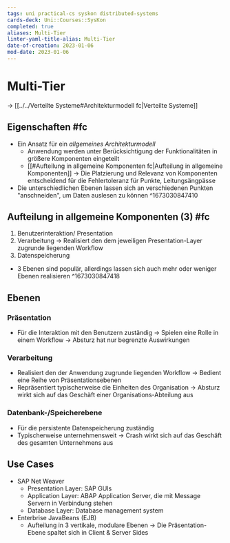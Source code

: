 ```yaml
---
tags: uni practical-cs syskon distributed-systems
cards-deck: Uni::Courses::SysKon
completed: true
aliases: Multi-Tier
linter-yaml-title-alias: Multi-Tier
date-of-creation: 2023-01-06
mod-date: 2023-01-06
---
```


# Multi-Tier
→ [[../../Verteilte Systeme#Architekturmodell fc|Verteilte Systeme]]

## Eigenschaften #fc
- Ein Ansatz für ein *allgemeines Architekturmodell*
	- Anwendung werden unter Berücksichtigung der Funktionalitäten in größere Komponenten eingeteilt
	- [[#Aufteilung in allgemeine Komponenten fc|Aufteilung in allgemeine Komponenten]]
		 → Die Platzierung und Relevanz von Komponenten entscheidend für die Fehlertoleranz für Punkte, Leitungsängpässe
- Die unterschiedlichen Ebenen lassen sich an verschiedenen Punkten "anschneiden", um Daten auslesen zu können
^1673030847410

## Aufteilung in allgemeine Komponenten (3) #fc
1. Benutzerinteraktion/ Presentation
2. Verarbeitung
	 → Realisiert den dem jeweiligen Presentation-Layer zugrunde liegenden Workflow
3. Datenspeicherung
- 3 Ebenen sind populär, allerdings lassen sich auch mehr oder weniger Ebenen realisieren
^1673030847418

## Ebenen

### Präsentation
- Für die Interaktion mit den Benutzern zuständig
	→ Spielen eine Rolle in einem Workflow
	→ Absturz hat nur begrenzte Auswirkungen

### Verarbeitung
- Realisiert den der Anwendung zugrunde liegenden Workflow
	→ Bedient eine Reihe von Präsentationsebenen
- Repräsentiert typischerweise die Einheiten des Organisation
	→ Absturz wirkt sich auf das Geschäft einer Organisations-Abteilung aus

### Datenbank-/Speicherebene
- Für die persistente Datenspeicherung zuständig
- Typischerweise unternehmensweit
	→ Crash wirkt sich auf das Geschäft des gesamten Unternehmens aus

## Use Cases
- SAP Net Weaver
	- Presentation Layer: SAP GUIs
	- Application Layer: ABAP Application Server, die mit Message Servern in Verbindung stehen
	- Database Layer: Database management system
- Enterbrise JavaBeans (EJB)
	- Aufteilung in 3 vertikale, modulare Ebenen
		→ Die Präsentation-Ebene spaltet sich in Client & Server Sides
